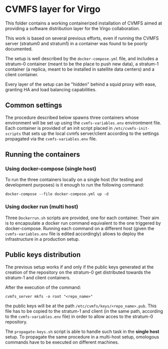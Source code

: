 # CVMFS layer for Virgo
This folder contains a working containerized installation of CVMFS aimed at providing a software distribution layer for the Virgo collaboration.

This work is based on several previous efforts, even if running the CVMFS server (stratum0 and stratum1) in a container was found to be poorly documented.

The setup is well described by the `docker-compose.yml` file, and includes a stratum-0 container (meant to be the place to push new data), a stratum-1 container (a replica, meant to be installed in satellite data centers) and a client container.

Every layer of the setup can be "hidden" behind a squid proxy with ease, granting HA and load balancing capabilities.

## Common settings
The procedure described below spawns three containers whose environment will be set up using the `cvmfs-variables.env` environtment file. Each container is provided of an init script placed in `/etc/cvmfs-init-scripts` that sets up the local cvmfs server/client according to the settings propagated via the `cvmfs-variables.env` file.

## Running the containers
### Using docker-compose (single host)
To run the three containers locally on a single host (for testing and development purposes) is it enough to run the following command:

```docker-compose --file docker-compose.yml up -d```

### Using docker run (multi host)
Three `Dockerrun.sh` scripts are provided, one for each container.
Their aim is to encapsulate a docker run command equivalent to the one triggered by docker-compose.
Running each command on a different host (given the `cvmfs-variables.env` file is edited accordingly) allows to deploy the infrastructure in a production setup.


## Public keys distribution
The previous setup works if and only if the public keys generated at the creation of the repository on the stratum-0 get distributed towards the stratum-1 and client containers.

After the execution of the command:

```cvmfs_server mkfs -o root "<repo_name>"```

the public keys will be at the path `/etc/cvmfs/keys/<repo_name>.pub`.
This file has to be copied to the stratum-1 and client (in the same path, according to the `cvmfs-variables.env` file) in order to allow acces to the stratum-0 repository.

The `propagate-keys.sh` script is able to handle such task in the **single host** setup.
To propagate the same procedure in a multi-host setup, omologous commands have to be executed on different machines.
